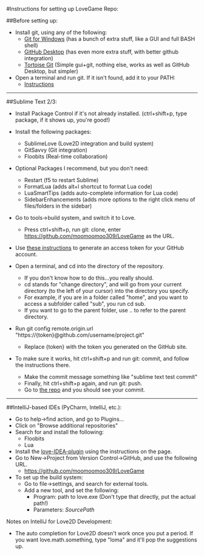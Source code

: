 #Instructions for setting up LoveGame Repo:


##Before setting up:
* Install git, using any of the following:
  * [Git for Windows](https://git-for-windows.github.io/) (has a bunch of extra stuff, like a GUI and full BASH shell)
  * [GitHub Desktop](https://desktop.github.com/) (has even more extra stuff, with better github integration)
  * [Tortoise Git](https://tortoisegit.org/) (Simple gui+git, nothing else, works as well as GitHub Desktop, but simpler)
* Open a terminal and run git. If it isn't found, add it to your PATH:
  * [Instructions](https://www.kb.wisc.edu/cae/page.php?id=24500)

---
##Sublime Text 2/3:
  * Install Package Control if it's not already installed. (ctrl+shift+p, type package, if it shows up, you're good!)
	
  * Install the following packages:
     * SublimeLove (Love2D integration and build system)
     * GitSavvy (Git integration)
     * Floobits (Real-time collaboration)
	
  * Optional Packages I recommend, but you don't need: 
     * Restart (f5 to restart Sublime)
     * FormatLua (adds alt+l shortcut to format Lua code)
     * LuaSmartTips (adds auto-complete information for Lua code)
     * SidebarEnhancements (adds more options to the right click menu of files/folders in the sidebar)
	
  * Go to tools->build system, and switch it to Love.
	  * Press ctrl+shift+p, run git: clone, enter https://github.com/moomoomoo309/LoveGame as the URL.
	
  * Use [these instructions](https://help.github.com/articles/creating-an-access-token-for-command-line-use/) to generate an access token for your GitHub account.
	
  * Open a terminal, and cd into the directory of the repository.
     * If you don't know how to do this...you really should.
     * cd stands for "change directory", and will go from your current directory (to the left of your cursor) into the directory you specify.
     * For example, if you are in a folder called "home", and you want to access a subfolder called "sub", you run cd sub.
     * If you want to go to the parent folder, use .. to refer to the parent directory.
	
  * Run git config remote.origin.url "https://{token}@github.com/username/project.git"
     * Replace {token} with the token you generated on the GitHub site.
	
  * To make sure it works, hit ctrl+shift+p and run git: commit, and follow the instructions there.
     * Make the commit message something like "sublime text test commit"
     * Finally, hit ctrl+shift+p again, and run git: push.
     * Go to [the repo](https://github.com/moomoomoo309/LoveGame) and you should see your commit.  

---
##IntelliJ-based IDEs (PyCharm, IntelliJ, etc.):
  * Go to help->find action, and go to Plugins...
  * Click on "Browse additional repositories"
  * Search for and install the following:
    * Floobits
    * Lua
  * Install the [love-IDEA-plugin](https://github.com/rm-code/love-IDEA-plugin) using the instructions on the page.
  * Go to New->Project from Version Control->GitHub, and use the following URL.
     * https://github.com/moomoomoo309/LoveGame
  * To set up the build system:
     * Go to file->settings, and search for external tools.
     * Add a new tool, and set the following:
       * Program: path to love.exe (Don't type that directly, put the actual path!)
       * Parameters: $SourcePath$
     
  
Notes on IntelliJ for Love2D Development:
* The auto completion for Love2D doesn't work once you put a period. If you want love.math.something, type "loma" and it'll pop the suggestions up. 
		
